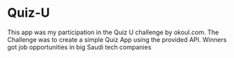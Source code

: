# Quiz-U
This app was my participation in the Quiz U challenge by okoul.com. The Challenge was to create a simple Quiz App using the provided API. Winners got job opportunities in big Saudi tech companies
